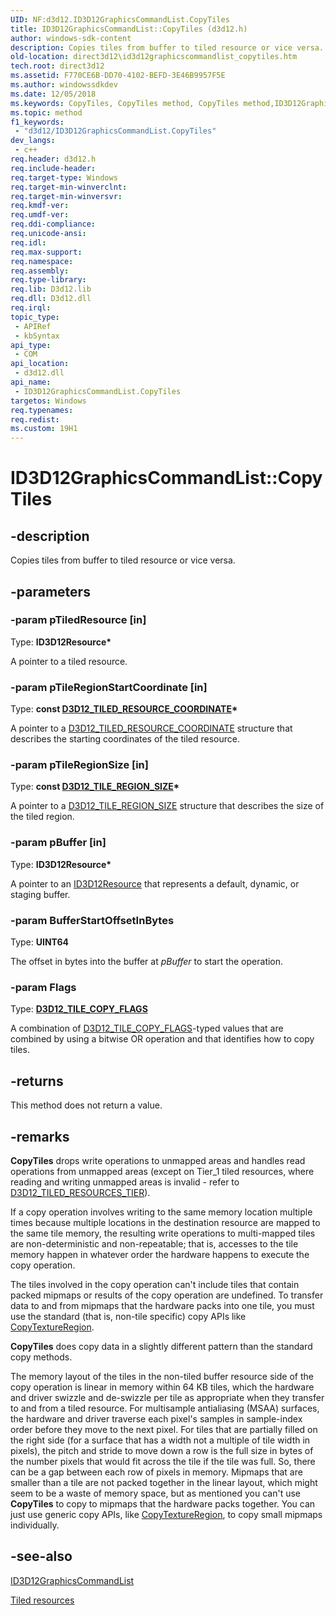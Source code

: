 ```yaml
---
UID: NF:d3d12.ID3D12GraphicsCommandList.CopyTiles
title: ID3D12GraphicsCommandList::CopyTiles (d3d12.h)
author: windows-sdk-content
description: Copies tiles from buffer to tiled resource or vice versa.
old-location: direct3d12\id3d12graphicscommandlist_copytiles.htm
tech.root: direct3d12
ms.assetid: F770CE6B-DD70-4102-BEFD-3E46B9957F5E
ms.author: windowssdkdev
ms.date: 12/05/2018
ms.keywords: CopyTiles, CopyTiles method, CopyTiles method,ID3D12GraphicsCommandList interface, ID3D12GraphicsCommandList interface,CopyTiles method, ID3D12GraphicsCommandList.CopyTiles, ID3D12GraphicsCommandList::CopyTiles, d3d12/ID3D12GraphicsCommandList::CopyTiles, direct3d12.id3d12graphicscommandlist_copytiles
ms.topic: method
f1_keywords: 
 - "d3d12/ID3D12GraphicsCommandList.CopyTiles"
dev_langs:
 - c++
req.header: d3d12.h
req.include-header: 
req.target-type: Windows
req.target-min-winverclnt: 
req.target-min-winversvr: 
req.kmdf-ver: 
req.umdf-ver: 
req.ddi-compliance: 
req.unicode-ansi: 
req.idl: 
req.max-support: 
req.namespace: 
req.assembly: 
req.type-library: 
req.lib: D3d12.lib
req.dll: D3d12.dll
req.irql: 
topic_type:
 - APIRef
 - kbSyntax
api_type:
 - COM
api_location:
 - d3d12.dll
api_name:
 - ID3D12GraphicsCommandList.CopyTiles
targetos: Windows
req.typenames: 
req.redist: 
ms.custom: 19H1
---
```


# ID3D12GraphicsCommandList::CopyTiles


## -description


Copies tiles from buffer to tiled resource or vice versa.
      


## -parameters




### -param pTiledResource [in]

Type: <b>ID3D12Resource*</b>

A pointer to a tiled resource.


### -param pTileRegionStartCoordinate [in]

Type: <b>const <a href="https://docs.microsoft.com/windows/desktop/api/d3d12/ns-d3d12-d3d12_tiled_resource_coordinate">D3D12_TILED_RESOURCE_COORDINATE</a>*</b>

A pointer to a
            <a href="https://docs.microsoft.com/windows/desktop/api/d3d12/ns-d3d12-d3d12_tiled_resource_coordinate">D3D12_TILED_RESOURCE_COORDINATE</a> structure that describes the starting coordinates of the tiled resource.
          


### -param pTileRegionSize [in]

Type: <b>const <a href="https://docs.microsoft.com/windows/desktop/api/d3d12/ns-d3d12-d3d12_tile_region_size">D3D12_TILE_REGION_SIZE</a>*</b>

A pointer to a <a href="https://docs.microsoft.com/windows/desktop/api/d3d12/ns-d3d12-d3d12_tile_region_size">D3D12_TILE_REGION_SIZE</a> structure that describes the size of the tiled region.
          


### -param pBuffer [in]

Type: <b>ID3D12Resource*</b>

A pointer to an <a href="https://docs.microsoft.com/windows/desktop/api/d3d12/nn-d3d12-id3d12resource">ID3D12Resource</a> that represents a default, dynamic, or staging buffer.
          


### -param BufferStartOffsetInBytes

Type: <b>UINT64</b>

The offset in bytes into the buffer at <i>pBuffer</i> to start the operation.
          


### -param Flags

Type: <b><a href="https://docs.microsoft.com/windows/desktop/api/d3d12/ne-d3d12-d3d12_tile_copy_flags">D3D12_TILE_COPY_FLAGS</a></b>

A combination of <a href="https://docs.microsoft.com/windows/desktop/api/d3d12/ne-d3d12-d3d12_tile_copy_flags">D3D12_TILE_COPY_FLAGS</a>-typed values that are combined by using a bitwise OR operation and that identifies how to copy tiles.
          


## -returns



This method does not return a value.
          




## -remarks



<b>CopyTiles</b> drops write operations to 
		  unmapped areas and handles read operations from unmapped areas 
		  (except on Tier_1 tiled resources, 
		  where reading and writing unmapped areas is invalid - refer to <a href="https://docs.microsoft.com/windows/desktop/api/d3d12/ne-d3d12-d3d12_tiled_resources_tier">D3D12_TILED_RESOURCES_TIER</a>).
      

If a copy operation involves writing to the same memory location multiple times because multiple locations in the 
		destination resource are mapped to the same tile memory, the resulting write operations to multi-mapped tiles are 
		non-deterministic and non-repeatable; that is, accesses to the tile memory happen in whatever order the hardware 
		happens to execute the copy operation. 

The tiles involved in the copy operation can't include tiles that contain packed mipmaps or results of the copy 
		  operation are undefined. To transfer data to and from mipmaps that the hardware packs into one tile, you must 
		  use the standard (that is, non-tile specific) copy APIs 
		  like <a href="https://docs.microsoft.com/windows/desktop/api/d3d12/nf-d3d12-id3d12graphicscommandlist-copytextureregion">CopyTextureRegion</a>.

<b>CopyTiles</b> does copy data in a slightly different pattern than the standard copy methods.

The memory layout of the tiles in the non-tiled buffer resource side of the copy operation is linear in memory within 64 KB tiles, which the hardware and driver swizzle and de-swizzle per tile as appropriate when they transfer to and from a tiled resource. For multisample antialiasing (MSAA) surfaces, the hardware and driver traverse each pixel's samples in sample-index order before they move to the next pixel. For tiles that are partially filled on the right side (for a surface that has a width not a multiple of tile width in pixels), the pitch and stride to move down a row is the full size in bytes of the number pixels that would fit across the tile if the tile was full. So, there can be a gap between each row of pixels in memory. Mipmaps that are smaller than a tile are not packed together in the linear layout, which might seem to be a waste of memory space, but as mentioned you can't use <b>CopyTiles</b> to copy to mipmaps that the hardware packs together. You can just use generic copy APIs, like <a href="https://docs.microsoft.com/windows/desktop/api/d3d12/nf-d3d12-id3d12graphicscommandlist-copytextureregion">CopyTextureRegion</a>, to copy small mipmaps individually.




## -see-also




<a href="https://docs.microsoft.com/windows/desktop/api/d3d12/nn-d3d12-id3d12graphicscommandlist">ID3D12GraphicsCommandList</a>



<a href="https://docs.microsoft.com/windows/desktop/direct3d11/tiled-resources">Tiled resources</a>
 

 

